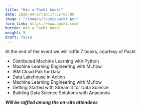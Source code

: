 ```yaml
---
title: "Win a Packt book!"
date: 2020-04-07T10:17:52-05:00
image : "/images/logos/packt.png"
form_link: https://www.packt.com/
button: Win a Packt book!
weight: 5
draft: false
---
```


At the end of the event we will raffle 7 books, courtesy of Packt

- Distributed Machine Learning with Python
- Machine Learning Engineering with MLflow
- IBM Cloud Pak for Data
- Data Lakehouse in Action
- Machine Learning Engineering with MLflow
- Getting Started with Streamlit for Data Science
- Building Data Science Solutions with Anaconda

***Will be raffled among the on-site attendees***